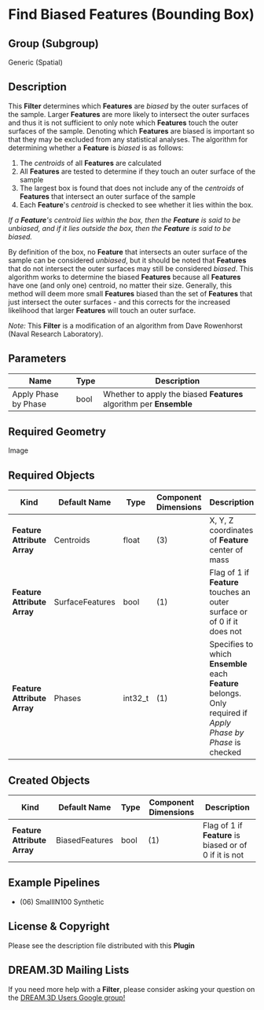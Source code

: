 # Find Biased Features (Bounding Box)


## Group (Subgroup)

Generic (Spatial)

## Description

This **Filter** determines which **Features** are _biased_ by the outer surfaces of the sample. Larger **Features** are more likely to intersect the outer surfaces and thus it is not sufficient to only note which **Features** touch the outer surfaces of the sample. Denoting which **Features** are biased is important so that they may be excluded from any statistical analyses. The algorithm for determining whether a **Feature** is _biased_ is as follows: 

1. The _centroids_ of all **Features** are calculated
2. All **Features** are tested to determine if they touch an outer surface of the sample
3. The largest box is found that does not include any of the _centroids_ of **Features** that intersect an outer surface of the sample
4. Each **Feature**'s _centroid_ is checked to see whether it lies within the box.  

*If a **Feature**'s _centroid_ lies within the box, then the **Feature** is said to be _unbiased_, and if it lies outside the box, then the **Feature** is said to be _biased_.* 

By definition of the box, no **Feature** that intersects an outer surface of the sample can be considered _unbiased_, but it should be noted that **Features** that do not intersect the outer surfaces may still be considered _biased_. This algorithm works to determine the biased **Features** because all **Features** have one (and only one) centroid, no matter their size. Generally, this method will deem more small **Features** biased than the set of **Features** that just intersect the outer surfaces - and this corrects for the increased likelihood that larger **Features** will touch an outer surface.

*Note:* This **Filter** is a modification of an algorithm from Dave Rowenhorst (Naval Research Laboratory).

## Parameters

| Name             | Type | Description |
|------------------|------|-------------|
| Apply Phase by Phase | bool | Whether to apply the biased **Features** algorithm per **Ensemble** | 

## Required Geometry

Image

## Required Objects

| Kind | Default Name | Type | Component Dimensions | Description |
|------|--------------|------|----------------------|-------------|
| **Feature Attribute Array** | Centroids | float | (3) | X, Y, Z coordinates of **Feature** center of mass |
| **Feature Attribute Array** | SurfaceFeatures | bool | (1) | Flag of 1 if **Feature** touches an outer surface or of 0 if it does not |
| **Feature Attribute Array** | Phases | int32_t | (1) | Specifies to which **Ensemble** each **Feature** belongs. Only required if _Apply Phase by Phase_ is checked |

## Created Objects

| Kind | Default Name | Type | Component Dimensions | Description |
|------|--------------|------|----------------------|-------------|
| **Feature Attribute Array** | BiasedFeatures | bool | (1) | Flag of 1 if **Feature** is biased or of 0 if it is not |

## Example Pipelines

+ (06) SmallIN100 Synthetic

## License & Copyright

Please see the description file distributed with this **Plugin**

## DREAM.3D Mailing Lists

If you need more help with a **Filter**, please consider asking your question on the [DREAM.3D Users Google group!](https://groups.google.com/forum/?hl=en#!forum/dream3d-users)



